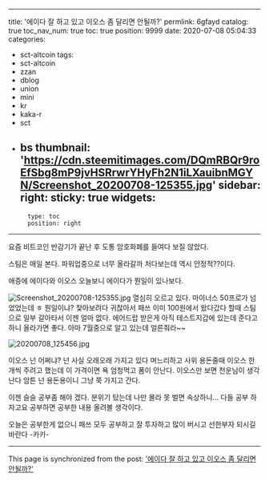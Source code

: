 
---
title: '에이다 잘 하고 있고 이오스 좀 달리면 안될까?'
permlink: 6gfayd
catalog: true
toc_nav_num: true
toc: true
position: 9999
date: 2020-07-08 05:04:33
categories:
- sct-altcoin
tags:
- sct-altcoin
- zzan
- dblog
- union
- mini
- kr
- kaka-r
- sct
- bs
thumbnail: 'https://cdn.steemitimages.com/DQmRBQr9roEfSbg8mP9jvHSRrwrYHyFh2N1iLXauibnMGYN/Screenshot_20200708-125355.jpg'
sidebar:
    right:
        sticky: true
widgets:
    -
        type: toc
        position: right
---


요즘 비트코인 반감기가 끝난 후
도통 암호화폐를 들여다 보질 않았다.

스팀은 매일 본다.
파워업중으로 너무 올라갈까 
처다보는데 역시 안정적??이다.

애증에 에이다와 이오스
오늘보니 에이다가 뭔일이 있나보다.

![Screenshot_20200708-125355.jpg](https://cdn.steemitimages.com/DQmRBQr9roEfSbg8mP9jvHSRrwrYHyFh2N1iLXauibnMGYN/Screenshot_20200708-125355.jpg)
열심히 오르고 있다.
마이너스 50프로가 넘었었는데 ㅎ
뭔일이냐? 찿아보려다 귀찮아서 패쓰
이미 100원에서 왔다갔다 할때 스팀으로
일부 갈아타서 이젠 얼마 없다.
에어드랍 받은게 아직 테스트지갑에
있는데 준다고 하니 올라가면 좋다.
아마 7월중으로 알고 있는데 얼른줘라~~

![20200708_125456.jpg](https://cdn.steemitimages.com/DQmWqcUF7b2Ewy17vcM5NQPSDXoXfuhMkcsL2DjTBGesrrZ/20200708_125456.jpg)

이오스 넌 어쩌냐?
넌 사실 오래오래 가지고 있다
며느리하고 사위 용돈줄때 이오스 한개씩
주려고 했는데 이 가격이면 욕 엄청먹고
폼이 안난다. 이오스만 보면 천운님이 생각난다
암튼 넌 용돈용이니 그냥 쭉 가지고 간다.

이젠 슬슬 공부좀 해야 겠다.
분위기 탔는데 나만 몰라 못 벌면
속상하니...   다들 공부 하자고요
공부하면 공부한 내용 올려볼 생각이다.

오늘은 공부한게 없으니 패쓰
모두 공부하고 잘 투자하고
많이 버시고 선한부자 되시길 바란다 -카카-

- - -

This page is synchronized from the post: ['에이다 잘 하고 있고 이오스 좀 달리면 안될까?'](https://steemit.com/@successgr/6gfayd)
